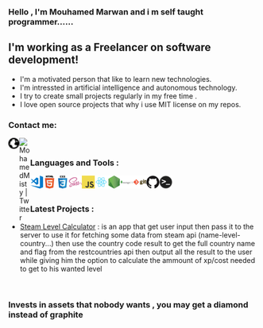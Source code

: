 

### Hello , I'm Mouhamed Marwan and i m self taught programmer......

## I'm working as a Freelancer on software development!
 - I'm a motivated person that like to learn new technologies.
 - I'm intressted in artificial intelligence and autonomous technology.
 - I try to create small projects regularly in my free time .
 - I love open source projects that why i use MIT license on my repos.

 ### Contact me: 

 [<img align="left" alt="mistydev.cf" width="22px" src="https://raw.githubusercontent.com/iconic/open-iconic/master/svg/globe.svg" />][url]
 [<img align="left" alt="MohamedMisty | Twitter" width="22px" src="https://cdn.jsdelivr.net/npm/simple-icons@v3/icons/twitter.svg" />][twitter]

 <br />

 ### Languages and Tools :
 
 [<img align="left" alt="Visual Studio Code" width="26px" src="https://raw.githubusercontent.com/github/explore/80688e429a7d4ef2fca1e82350fe8e3517d3494d/topics/visual-studio-code/visual-studio-code.png" />][website]
 [<img align="left" alt="HTML5" width="26px" src="https://raw.githubusercontent.com/github/explore/80688e429a7d4ef2fca1e82350fe8e3517d3494d/topics/html/html.png" />][website]
[<img align="left" alt="CSS3" width="26px" src="https://raw.githubusercontent.com/github/explore/80688e429a7d4ef2fca1e82350fe8e3517d3494d/topics/css/css.png" />][website]
[<img align="left" alt="Sass" width="26px" src="https://raw.githubusercontent.com/github/explore/80688e429a7d4ef2fca1e82350fe8e3517d3494d/topics/sass/sass.png" />][website]
[<img align="left" alt="JavaScript" width="26px" src="https://raw.githubusercontent.com/github/explore/80688e429a7d4ef2fca1e82350fe8e3517d3494d/topics/javascript/javascript.png" />][website]
[<img align="left" alt="React" width="26px" src="https://raw.githubusercontent.com/github/explore/80688e429a7d4ef2fca1e82350fe8e3517d3494d/topics/react/react.png" />][website]
[<img align="left" alt="Node.js" width="26px" src="https://raw.githubusercontent.com/github/explore/80688e429a7d4ef2fca1e82350fe8e3517d3494d/topics/nodejs/nodejs.png" />][website]
[<img align="left" alt="MongoDB" width="26px" src="https://raw.githubusercontent.com/github/explore/80688e429a7d4ef2fca1e82350fe8e3517d3494d/topics/mongodb/mongodb.png" />][website]
[<img align="left" alt="Git" width="26px" src="https://raw.githubusercontent.com/github/explore/80688e429a7d4ef2fca1e82350fe8e3517d3494d/topics/git/git.png" />][website]
[<img align="left" alt="GitHub" width="26px" src="https://raw.githubusercontent.com/github/explore/78df643247d429f6cc873026c0622819ad797942/topics/github/github.png" />][website]
[<img align="left" alt="Terminal" width="26px" src="https://raw.githubusercontent.com/github/explore/80688e429a7d4ef2fca1e82350fe8e3517d3494d/topics/terminal/terminal.png" />][website]


<br />
<br />

 ### Latest Projects :
 - [Steam Level Calculator](https://steamlevelcalculator.herokuapp.com/) : is an app that get user input then pass it to the server to use it for fetching some data from steam api (name-level-country...) then use the country code result to get the full country name and flag from the restcountries api then output all the result to the user while giving him the option to calculate the ammount of xp/cost needed to get to his wanted level

 <br />
 
### Invests in assets that nobody wants , you may get a diamond instead of graphite

[website]:https://github.com/Mistydz
[url]:https://mistydev.cf/
[twitter]:https://twitter.com/MohamedMisty
